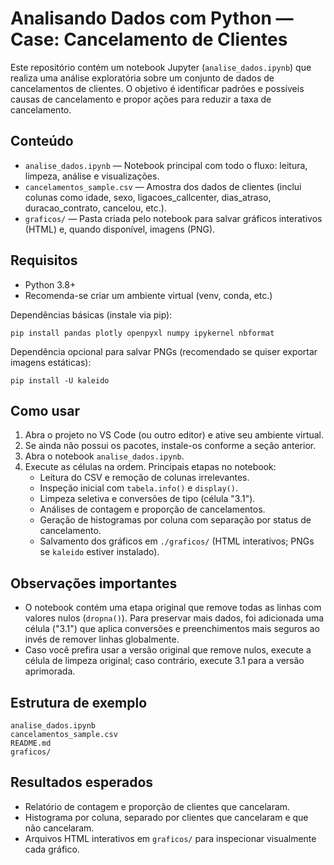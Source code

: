 # Analisando Dados com Python — Case: Cancelamento de Clientes

Este repositório contém um notebook Jupyter (`analise_dados.ipynb`) que realiza uma análise exploratória sobre um conjunto de dados de cancelamentos de clientes. O objetivo é identificar padrões e possíveis causas de cancelamento e propor ações para reduzir a taxa de cancelamento.

## Conteúdo

- `analise_dados.ipynb` — Notebook principal com todo o fluxo: leitura, limpeza, análise e visualizações.
- `cancelamentos_sample.csv` — Amostra dos dados de clientes (inclui colunas como idade, sexo, ligacoes_callcenter, dias_atraso, duracao_contrato, cancelou, etc.).
- `graficos/` — Pasta criada pelo notebook para salvar gráficos interativos (HTML) e, quando disponível, imagens (PNG).

## Requisitos

- Python 3.8+
- Recomenda-se criar um ambiente virtual (venv, conda, etc.)

Dependências básicas (instale via pip):

```
pip install pandas plotly openpyxl numpy ipykernel nbformat
```

Dependência opcional para salvar PNGs (recomendado se quiser exportar imagens estáticas):

```
pip install -U kaleido
```

## Como usar

1. Abra o projeto no VS Code (ou outro editor) e ative seu ambiente virtual.
2. Se ainda não possui os pacotes, instale-os conforme a seção anterior.
3. Abra o notebook `analise_dados.ipynb`.
4. Execute as células na ordem. Principais etapas no notebook:
   - Leitura do CSV e remoção de colunas irrelevantes.
   - Inspeção inicial com `tabela.info()` e `display()`.
   - Limpeza seletiva e conversões de tipo (célula "3.1").
   - Análises de contagem e proporção de cancelamentos.
   - Geração de histogramas por coluna com separação por status de cancelamento.
   - Salvamento dos gráficos em `./graficos/` (HTML interativos; PNGs se `kaleido` estiver instalado).

## Observações importantes

- O notebook contém uma etapa original que remove todas as linhas com valores nulos (`dropna()`). Para preservar mais dados, foi adicionada uma célula ("3.1") que aplica conversões e preenchimentos mais seguros ao invés de remover linhas globalmente.
- Caso você prefira usar a versão original que remove nulos, execute a célula de limpeza original; caso contrário, execute 3.1 para a versão aprimorada.

## Estrutura de exemplo

```
analise_dados.ipynb
cancelamentos_sample.csv
README.md
graficos/
```

## Resultados esperados

- Relatório de contagem e proporção de clientes que cancelaram.
- Histograma por coluna, separado por clientes que cancelaram e que não cancelaram.
- Arquivos HTML interativos em `graficos/` para inspecionar visualmente cada gráfico.
